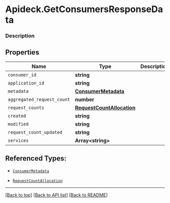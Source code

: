 # Apideck.GetConsumersResponseData

### Description

## Properties
Name | Type | Description | Notes
------------ | ------------- | ------------- | -------------
`consumer_id` | **string** |  | [optional] 
`application_id` | **string** |  | [optional] 
`metadata` | [**ConsumerMetadata**](ConsumerMetadata.md) |  | [optional] 
`aggregated_request_count` | **number** |  | [optional] 
`request_counts` | [**RequestCountAllocation**](RequestCountAllocation.md) |  | [optional] 
`created` | **string** |  | [optional] 
`modified` | **string** |  | [optional] 
`request_count_updated` | **string** |  | [optional] 
`services` | **Array&lt;string&gt;** |  | [optional] 





## Referenced Types:


* [`ConsumerMetadata`](ConsumerMetadata.md)

* [`RequestCountAllocation`](RequestCountAllocation.md)





---

[[Back to top]](#) [[Back to API list]](../../../../README.md#documentation-for-api-endpoints) [[Back to README]](../../../../README.md)


